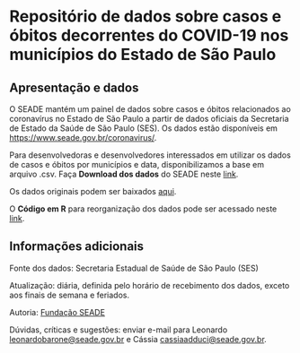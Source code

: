 # Repositório de dados sobre casos e óbitos decorrentes do COVID-19 nos municípios do Estado de São Paulo

## Apresentação e dados

O SEADE mantém um painel de dados sobre casos e óbitos relacionados ao coronavírus no Estado de São Paulo a partir de dados oficiais da Secretaria de Estado da Saúde de São Paulo (SES). Os dados estão disponíveis em https://www.seade.gov.br/coronavirus/.

Para desenvolvedoras e desenvolvedores interessados em utilizar os dados de casos e óbitos por municípios e data, disponibilizamos a base em arquivo .csv. Faça **Download dos dados** do SEADE neste [link](https://raw.githubusercontent.com/seade-R/dados-covid-sp/master/data/dados_covid_sp.csv).

Os dados originais podem ser baixados [aqui](https://github.com/seade-R/dados-covid-sp/blob/master/data/Municipios%20informacoes%20dia.xlsx).

O **Código em R** para reorganização dos dados pode ser acessado neste [link](https://github.com/seade-R/dados-covid-sp/blob/master/R/dados_covid_sp.R).

## Informações adicionais

Fonte dos dados: Secretaria Estadual de Saúde de São Paulo (SES)

Atualização: diária, definida pelo horário de recebimento dos dados, exceto aos finais de semana e feriados.

Autoria: [Fundação SEADE](https://www.seade.gov.br/)

Dúvidas, críticas e sugestões: enviar e-mail para Leonardo [leonardobarone@seade.gov.br](leonardobarone@seade.gov.br) e Cássia [cassiaadduci@seade.gov.br](cassiaadduci@seade.gov.br).
